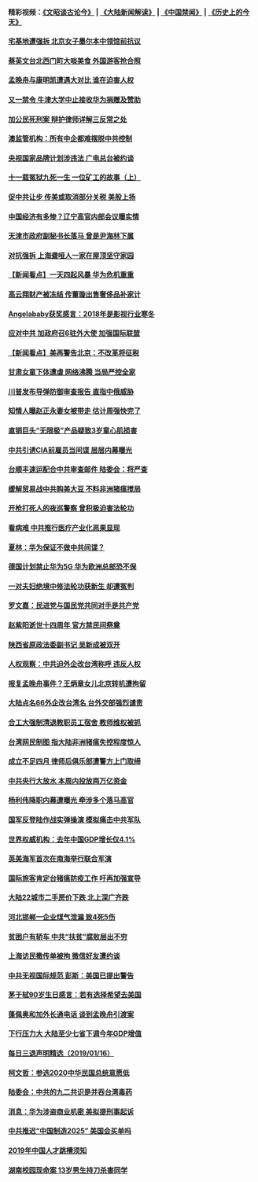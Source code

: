 #### 精彩视频：[《文昭谈古论今》](https://github.com/gfw-breaker/wenzhao/blob/master/README.md?t=01180331) | [《大陆新闻解读》](https://github.com/gfw-breaker/ntdtv-comedy/blob/master/README.md?t=01180331) | [《中国禁闻》](https://github.com/gfw-breaker/ntdtv-news/blob/master/README.md?t=01180331) | [《历史上的今天》](https://github.com/gfw-breaker/today-in-history/blob/master/README.md?t=01180331) 

#### [宅基地遭强拆 北京女子墨尔本中领馆前抗议](../pages/nsc413/n10983712.md?t=01180331) 

#### [蔡英文台北西门町大啖美食 外国游客抢合照](../pages/nsc413/n10983859.md?t=01180331) 

#### [孟晚舟与康明凯遭遇大对比 谁在迫害人权](../pages/nsc413/n10983804.md?t=01180331) 

#### [又一禁令 牛津大学中止接收华为捐赠及赞助](../pages/nsc413/n10983708.md?t=01180331) 

#### [加公民死刑案 辩护律师详解三反常之处](../pages/nsc413/n10983300.md?t=01180331) 

#### [澳监管机构：所有中企都难摆脱中共控制](../pages/nsc413/n10983591.md?t=01180331) 

#### [央视国家品牌计划涉违法 广电总台被约谈](../pages/nsc413/n10983546.md?t=01180331) 

#### [十一载冤狱九死一生 一位矿工的故事（上）](../pages/nsc413/n10979863.md?t=01180331) 

#### [促中共让步 传美或取消部分关税 美股上扬](../pages/nsc413/n10983410.md?t=01180331) 

#### [中国经济有多惨？辽宁高官内部会议曝实情](../pages/nsc413/n10983259.md?t=01180331) 

#### [天津市政府副秘书长落马 曾是尹海林下属](../pages/nsc413/n10983365.md?t=01180331) 

#### [对抗强拆 上海聋哑人一家在屋顶坚守家园](../pages/nsc413/n10983268.md?t=01180331) 

#### [【新闻看点】一天四起风暴 华为危机重重](../pages/nsc413/n10983081.md?t=01180331) 

#### [高云翔财产被冻结 传董璇出售奢侈品补家计](../pages/nsc413/n10982997.md?t=01180331) 

#### [Angelababy获奖感言：2018年是影视行业寒冬](../pages/nsc413/n10983209.md?t=01180331) 

#### [应对中共 加政府召6驻外大使 加强国际联盟](../pages/nsc413/n10983328.md?t=01180331) 

#### [【新闻看点】美再警告北京：不改革将征税](../pages/nsc413/n10982896.md?t=01180331) 

#### [甘肃女童下体遭虐 网络沸腾 当局严控全家](../pages/nsc413/n10983285.md?t=01180331) 

#### [川普发布导弹防御审查报告 直指中俄威胁](../pages/nsc413/n10982865.md?t=01180331) 

#### [知情人曝赵正永妻女被带走 估计周强快完了](../pages/nsc413/n10982859.md?t=01180331) 

#### [直销巨头“无限极”产品疑致3岁童心肌损害](../pages/nsc413/n10982980.md?t=01180331) 

#### [中共引诱CIA前雇员当间谍 层层内幕曝光](../pages/nsc413/n10983054.md?t=01180331) 

#### [台顺丰速运配合中共审查邮件 陆委会：将严查](../pages/nsc413/n10982481.md?t=01180331) 

#### [缓解贸易战中共购美大豆 不料非洲猪瘟搅局](../pages/nsc413/n10983126.md?t=01180331) 

#### [开枪打死人的夜巡警察 曾积极迫害法轮功](../pages/nsc413/n10979946.md?t=01180331) 

#### [看病难 中共推行医疗产业化恶果显现](../pages/nsc413/n10982169.md?t=01180331) 

#### [夏林：华为保证不做中共间谍？](../pages/nsc413/n10983110.md?t=01180331) 

#### [德国计划禁止华为5G 华为欧洲总部恐不保](../pages/nsc413/n10982951.md?t=01180331) 

#### [一对夫妇绝境中修法轮功获新生 却遭冤判](../pages/nsc413/n10975173.md?t=01180331) 

#### [罗文嘉：民进党与国民党共同对手是共产党](../pages/nsc413/n10982842.md?t=01180331) 

#### [赵紫阳逝世十四周年 官方禁民间祭奠](../pages/nsc413/n10982693.md?t=01180331) 

#### [陕西省原政法委副书记 吴新成被双开](../pages/nsc413/n10982740.md?t=01180331) 

#### [人权观察：中共迫外企改台湾称呼 违反人权](../pages/nsc413/n10982713.md?t=01180331) 


#### [报复孟晚舟事件？王炳章女儿北京转机遭拘留](../pages/nsc413/n10982496.md?t=01180331) 

#### [大陆点名66外企改台湾名 台外交部强烈谴责](../pages/nsc413/n10981356.md?t=01180331) 

#### [合工大强制清退教职员工宿舍 教师维权被抓](../pages/nsc413/n10982480.md?t=01180331) 

#### [台湾网民制图 指大陆非洲猪瘟失控程度惊人](../pages/nsc413/n10982017.md?t=01180331) 

#### [成立不足四月 律师后俱乐部遭警方上门取缔](../pages/nsc413/n10982174.md?t=01180331) 

#### [中共央行大放水 本周内投放两万亿资金](../pages/nsc413/n10981854.md?t=01180331) 

#### [杨利伟降职内幕遭曝光 牵涉多个落马高官](../pages/nsc413/n10981971.md?t=01180331) 

#### [国军反登陆作战实弹操演 模拟痛击中共军队](../pages/nsc413/n10982006.md?t=01180331) 

#### [世界权威机构：去年中国GDP增长仅4.1%](../pages/nsc413/n10980887.md?t=01180331) 

#### [英美海军首次在南海举行联合军演](../pages/nsc413/n10981956.md?t=01180331) 

#### [国际旅客肯定台猪瘟防疫工作 吁再加强宣导](../pages/nsc413/n10981806.md?t=01180331) 

#### [大陆22城市二手房价下跌 北上深广齐跌](../pages/nsc413/n10981232.md?t=01180331) 

#### [河北邯郸一企业煤气泄漏 致4死5伤](../pages/nsc413/n10981543.md?t=01180331) 

#### [贫困户有轿车 中共“扶贫”腐败层出不穷](../pages/nsc413/n10981098.md?t=01180331) 

#### [上海访民撒传单被拘 微信好友遭约谈](../pages/nsc413/n10981114.md?t=01180331) 

#### [中共无视国际规范 彭斯：美国已提出警告](../pages/nsc413/n10980891.md?t=01180331) 

#### [茅于轼90岁生日感言：若有选择希望去美国](../pages/nsc413/n10981077.md?t=01180331) 

#### [蓬佩奥和加外长通电话 谈到孟晚舟引渡案](../pages/nsc413/n10980431.md?t=01180331) 

#### [下行压力大 大陆至少七省下调今年GDP增值](../pages/nsc413/n10980663.md?t=01180331) 

#### [每日三退声明精选（2019/01/16）](../pages/nsc413/n10981102.md?t=01180331) 

#### [柯文哲：参选2020中华民国总统意愿低](../pages/nsc413/n10981016.md?t=01180331) 

#### [陆委会：中共的九二共识是并吞台湾毒药](../pages/nsc413/n10980921.md?t=01180331) 

#### [消息：华为涉盗商业机密 美拟提刑事起诉](../pages/nsc413/n10980593.md?t=01180331) 

#### [中共推迟“中国制造2025” 美国会买单吗](../pages/nsc413/n10980497.md?t=01180331) 

#### [2019年中国人才跳槽须知](../pages/nsc413/n10980432.md?t=01180331) 

#### [湖南校园现命案 13岁男生持刀杀害同学](../pages/nsc413/n10980342.md?t=01180331) 


